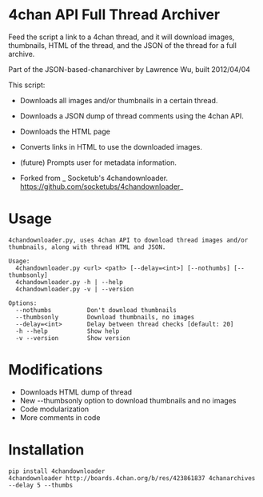 4chan API Full Thread Archiver
===============

Feed the script a link to a 4chan thread, and it will download images, thumbnails, HTML of the thread, and the JSON of the thread for a full archive.

Part of the JSON-based-chanarchiver by Lawrence Wu, built 2012/04/04

This script:

* Downloads all images and/or thumbnails in a certain thread.
* Downloads a JSON dump of thread comments using the 4chan API.
* Downloads the HTML page
* Converts links in HTML to use the downloaded images.
* (future) Prompts user for metadata information.

* Forked from _ Socketub's 4chandownloader. <https://github.com/socketubs/4chandownloader>_

Usage
============

    4chandownloader.py, uses 4chan API to download thread images and/or 
    thumbnails, along with thread HTML and JSON.

    Usage:
      4chandownloader.py <url> <path> [--delay=<int>] [--nothumbs] [--thumbsonly]
      4chandownloader.py -h | --help
      4chandownloader.py -v | --version

    Options:
      --nothumbs          Don't download thumbnails
      --thumbsonly        Download thumbnails, no images
      --delay=<int>       Delay between thread checks [default: 20]
      -h --help           Show help
      -v --version        Show version

Modifications
============

* Downloads HTML dump of thread
* New --thumbsonly option to download thumbnails and no images
* Code modularization
* More comments in code

Installation
============

    pip install 4chandownloader
    4chandownloader http://boards.4chan.org/b/res/423861837 4chanarchives --delay 5 --thumbs